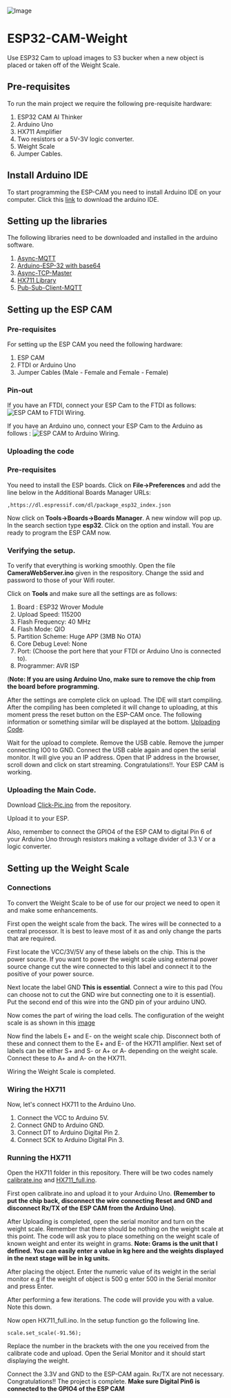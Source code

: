 ![Image](ESP-CAM-pinout.png)
# ESP32-CAM-Weight
Use ESP32 Cam to upload images to S3 bucker when a new object is placed or taken off of the Weight Scale.


## Pre-requisites
To run the main project we require the following pre-requisite hardware:
  1. ESP32 CAM AI Thinker
  2. Arduino Uno
  3. HX711 Amplifier
  4. Two resistors or a 5V-3V logic converter.
  5. Weight Scale
  6. Jumper Cables.

## Install Arduino IDE
To start programming the ESP-CAM you need to install Arduino IDE on your computer. Click this [link](https://www.arduino.cc/en/Main/Software) to download the arduino IDE.

## Setting up the libraries
The following libraries need to be downloaded and installed in the arduino software. 
  1. [Async-MQTT](https://github.com/marvinroger/async-mqtt-client.git)
  2. [Arduino-ESP-32 with base64](https://github.com/espressif/arduino-esp32.git)
  3. [Async-TCP-Master](https://github.com/me-no-dev/AsyncTCP.git)
  4. [HX711 Library](https://github.com/bogde/HX711.git)
  5. [Pub-Sub-Client-MQTT](https://github.com/knolleary/pubsubclient.git)

## Setting up the ESP CAM
### Pre-requisites
For setting up the ESP CAM you need the following hardware:
  1. ESP CAM
  2. FTDI or Arduino Uno
  3. Jumper Cables (Male - Female and Female - Female)

### Pin-out
If you have an FTDI, connect your ESP Cam to the FTDI as follows: ![ESP CAM to FTDI Wiring](ESP32-CAM-wiring-FTDI1.png).

If you have an Arduino uno, connect your ESP Cam to the Arduino as follows : ![ESP CAM to Arduino Wiring](ESP32-CAM-wiring-Arduino.png).

### Uploading the code
### Pre-requisites

You need to install the ESP boards. 
Click on **File->Preferences** and add the line below in the Additional Boards Manager URLs:

```
,https://dl.espressif.com/dl/package_esp32_index.json
```

Now click on **Tools->Boards->Boards Manager**.
A new window will pop up. In the search section type **esp32**. Click on the option and install. 
You are ready to program the ESP CAM now. 

### Verifying the setup. 
To verify that everything is working smoothly. Open the file **CameraWebServer.ino** given in the respository.
Change the ssid and password to those of your Wifi router.

Click on **Tools** and make sure all the settings are as follows:
  1. Board : ESP32 Wrover Module
  2. Upload Speed: 115200
  3. Flash Frequency: 40 MHz
  4. Flash Mode: QIO
  5. Partition Scheme: Huge APP (3MB No OTA)
  6. Core Debug Level: None
  7. Port: (Choose the port here that your FTDI or Arduino Uno is connected to).
  8. Programmer: AVR ISP
  
  (**Note: If you are using Arduino Uno, make sure to remove the chip from the board before programming.**
 
 After the settings are complete click on upload. 
 The IDE will start compiling. 
 After the compiling has been completed it will change to uploading, at this moment press the reset button on the ESP-CAM once.
 The following information or something similar will be displayed at the bottom. [Uploading Code](Uploading-Code.PNG). 
 
 Wait for the upload to complete.
 Remove the USB cable.
 Remove the jumper connecting IO0 to GND. 
 Connect the USB cable again and open the serial monitor. 
 It will give you an IP address.
 Open that IP address in the browser, scroll down and click on start streaming. 
 Congratulations!!. Your ESP CAM is working. 

### Uploading the Main Code.
Download [Click-Pic.ino](/ESP-CAM/Click-Pic.ino) from the repository. 

Upload it to your ESP.

Also, remember to connect the GPIO4 of the ESP CAM to digital Pin 6 of your Arduino Uno through resistors making a voltage divider of 3.3 V or a logic converter.

## Setting up the Weight Scale
### Connections
To convert the Weight Scale to be of use for our project we need to open it and make some enhancements.

First open the weight scale from the back. The wires will be connected to a central processor. It is best to leave most of it as and only change the parts that are required. 

First locate the VCC/3V/5V any of these labels on the chip. This is the power source. If you want to power the weight scale using external power source change cut the wire connected to this label and connect it to the positive of your power source. 

Next locate the label GND **This is essential**. Connect a wire to this pad (You can choose not to cut the GND wire but connecting one to it is essential). Put the second end of this wire into the GND pin of your arduino UNO.

Now comes the part of wiring the load cells. 
The configuration of the weight scale is as shown in this [image](load-cell.jpg)

Now find the labels E+ and E- on the weight scale chip. Disconnect both of these and connect them to the E+ and E- of the HX711 amplifier.
Next set of labels can be either S+ and S- or A+ or A- depending on the weight scale. Connect these to A+ and A- on the HX711.

Wiring the Weight Scale is completed.

### Wiring the HX711
Now, let's connect HX711 to the Arduino Uno.
  1. Connect the VCC to Arduino 5V.
  2. Connect GND to Arduino GND.
  3. Connect DT to Arduino Digital Pin 2.
  4. Connect SCK to Arduino Digital Pin 3.
### Running the HX711
Open the HX711 folder in this repository. There will be two codes namely [calibrate.ino](/HX711/calibrate.ino) and [HX711_full.ino](/HX711/HX711_full.ino).

First open calibrate.ino and upload it to your Arduino Uno. **(Remember to put the chip back, disconnect the wire connecting Reset and GND and disconnect Rx/TX of the ESP CAM from the Arduino Uno)**. 

After Uploading is completed, open the serial monitor and turn on the weight scale. Remember that there should be nothing on the weight scale at this point. 
The code will ask you to place something on the weight scale of known weight and enter its weight in grams. 
**Note: Grams is the unit that I defined. You can easily enter a value in kg here and the weights displayed in the next stage will be in kg units.**

After placing the object. Enter the numeric value of its weight in the serial monitor e.g if the weight of object is 500 g enter 500 in the Serial monitor and press Enter. 

After performing a few iterations. The code will provide you with a value. Note this down. 

Now open HX711_full.ino.
In the setup function go the following line.

```
scale.set_scale(-91.56);
```

Replace the number in the brackets with the one you received from the calibrate code and upload. Open the Serial Monitor and it should start displaying the weight. 

Connect the 3.3V and GND to the ESP-CAM again. Rx/TX are not necessary.
Congratulations!! The project is complete.
**Make sure Digital Pin6 is connected to the GPIO4 of the ESP CAM**
